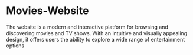 # Movies-Website
The website is a modern and interactive platform for browsing and discovering movies and TV shows. With an intuitive and visually appealing design, it offers users the ability to explore a wide range of entertainment options

